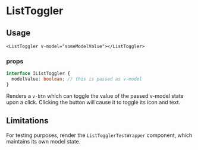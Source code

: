 # ListToggler

## Usage

```vue
<ListToggler v-model="someModelValue"></ListToggler>
```

### props

```typescript
interface IListToggler {
  modelValue: boolean; // this is passed as v-model
}
```

Renders a `v-btn` which can toggle the value of the passed v-model state upon a click. Clicking the button will cause it to toggle its icon and text.

## Limitations

For testing purposes, render the `ListTogglerTestWrapper` component, which maintains its own model state.
